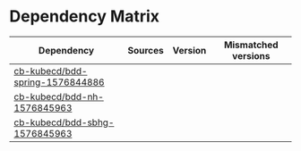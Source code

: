 # Dependency Matrix

Dependency | Sources | Version | Mismatched versions
---------- | ------- | ------- | -------------------
[cb-kubecd/bdd-spring-1576844886](https://github.com/cb-kubecd/bdd-spring-1576844886.git) |  | []() | 
[cb-kubecd/bdd-nh-1576845963](https://github.com/cb-kubecd/bdd-nh-1576845963.git) |  | []() | 
[cb-kubecd/bdd-sbhg-1576845963](https://github.com/cb-kubecd/bdd-sbhg-1576845963.git) |  | []() | 
